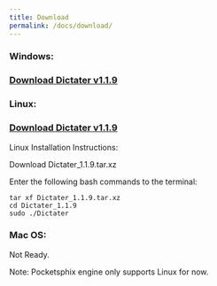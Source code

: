 ```yaml
---
title: Download
permalink: /docs/download/
---
```


### <i class="fa fa-windows" aria-hidden="true"></i> Windows:
### [Download Dictater v1.1.9](https://github.com/muhammeteminturgut/Dictater/releases/download/v1.1.9/DictaterSetup.exe)

### <i class="fa fa-linux" aria-hidden="true"></i> Linux:  
### [Download Dictater v1.1.9](https://github.com/muhammeteminturgut/Dictater/releases/download/v1.1.9/Dictater_1.1.9.tar.xz)
Linux Installation Instructions:

Download Dictater_1.1.9.tar.xz

Enter the following bash commands to the terminal:
```
tar xf Dictater_1.1.9.tar.xz
cd Dictater_1.1.9
sudo ./Dictater
```
### <i class="fa fa-apple" aria-hidden="true"></i> Mac OS:
Not Ready.

Note: Pocketsphix engine only supports Linux for now.
